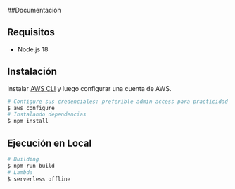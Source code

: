 ##Documentación

## Requisitos

- Node.js 18

## Instalación

Instalar [AWS CLI](https://aws.amazon.com/es/cli/) y luego configurar una cuenta de AWS.
```bash
# Configure sus credenciales: preferible admin access para practicidad
$ aws configure
# Instalando dependencias
$ npm install
```
## Ejecución en Local

```bash
# Building
$ npm run build
# Lambda
$ serverless offline
```
